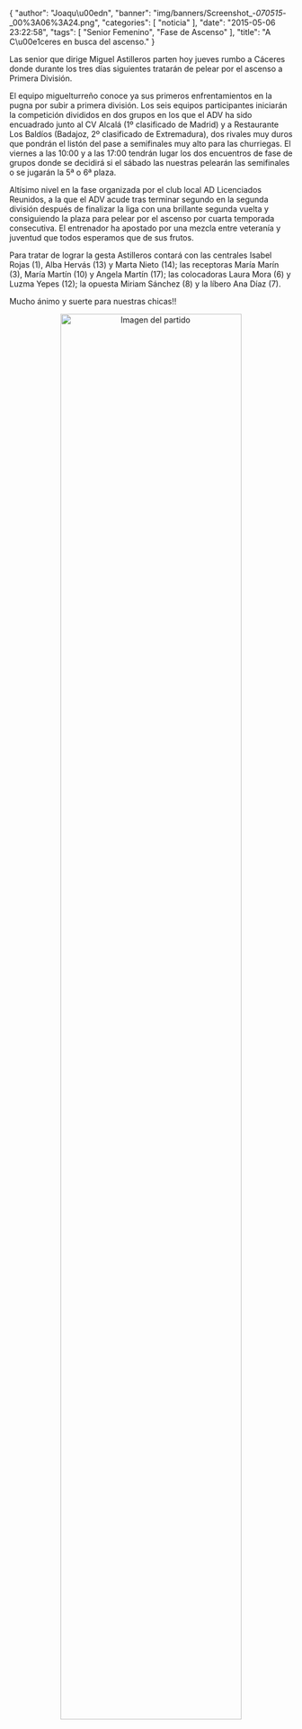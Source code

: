 {
  "author": "Joaqu\u00edn", 
  "banner": "img/banners/Screenshot_-_070515_-_00%3A06%3A24.png", 
  "categories": [
    "noticia"
  ], 
  "date": "2015-05-06 23:22:58", 
  "tags": [
    "Senior Femenino", 
    "Fase de Ascenso"
  ], 
  "title": "A C\u00e1ceres en busca del ascenso."
}

Las senior que dirige Miguel Astilleros parten hoy jueves rumbo a Cáceres donde durante los tres días siguientes tratarán de pelear por el ascenso a Primera División.

El equipo miguelturreño conoce ya sus primeros enfrentamientos en la pugna por subir a primera división. Los seis equipos participantes iniciarán la competición divididos en dos grupos en los que el ADV ha sido encuadrado junto al CV Alcalá (1º clasificado de Madrid) y a Restaurante Los Baldíos (Badajoz, 2º clasificado de Extremadura), dos rivales muy duros que pondrán el listón del pase a semifinales muy alto para las churriegas. El viernes a las 10:00 y a las 17:00 tendrán lugar los dos encuentros de fase de grupos donde se decidirá si el sábado las nuestras pelearán las semifinales o se jugarán la 5ª o 6ª plaza.

Altísimo nivel en la fase organizada por el club local AD Licenciados Reunidos, a la que el ADV acude tras terminar segundo en la segunda división después de finalizar la liga con una brillante segunda vuelta y consiguiendo la plaza para pelear por el ascenso por cuarta temporada consecutiva. El entrenador ha apostado por una mezcla entre veteranía y juventud que todos esperamos que de sus frutos.

Para tratar de lograr la gesta Astilleros contará con las centrales Isabel Rojas (1), Alba Hervás (13) y Marta Nieto (14); las receptoras María Marín (3), María Martín (10) y Angela Martín (17); las colocadoras Laura Mora (6) y Luzma Yepes (12); la opuesta Miriam Sánchez (8) y la líbero Ana Díaz (7).

Mucho ánimo y suerte para nuestras chicas!!

<center>
<a target="_new" href="http://www.advmiguelturra.org/img/banners/Screenshot%20-%20070515%20-%2000%3A06%3A24.png"> 
<img alt="Imagen del partido" width="80%" align="center" src="http://www.advmiguelturra.org/img/banners/Screenshot%20-%20070515%20-%2000%3A06%3A24.png"/> </a> </center>

